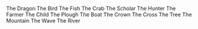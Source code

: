 The Dragon
The Bird
The Fish
The Crab
The Scholar
The Hunter
The Farmer
The Child
The Plough
The Boat
The Crown
The Cross
The Tree
The Mountain
The Wave
The River


